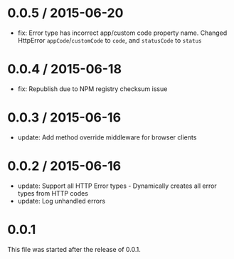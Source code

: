 0.0.5 / 2015-06-20
==================

- fix: Error type has incorrect app/custom code property name. Changed HttpError `appCode`/`customCode` to `code`, and `statusCode` to `status`

0.0.4 / 2015-06-18
==================

- fix: Republish due to NPM registry checksum issue

0.0.3 / 2015-06-16
==================

- update: Add method override middleware for browser clients

0.0.2 / 2015-06-16
==================

- update: Support all HTTP Error types - Dynamically creates all error types from HTTP codes
- update: Log unhandled errors

0.0.1
=====

This file was started after the release of 0.0.1.
